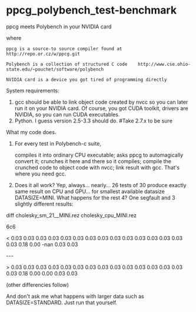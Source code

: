 ppcg_polybench_test-benchmark
=============================

ppcg meets Polybench in your NVIDIA card

where 

    ppcg is a source-to source compiler found at http://repo.or.cz/w/ppcg.git

    Polybench is a collection of structured C code    http://www.cse.ohio-state.edu/~pouchet/software/polybench
 
    NVIDIA card is a device you got tired of programming directly
 
System requirements:
 1. gcc should be able to link object code created by nvcc so you can later run it on your NVIDIA card. Of course, you got CUDA toolkit, drivers are NVIDIA, so you can run CUDA executables.
 2. Python. I guess version 2.5-3.3 should do. #Take 2.7.x to be sure
 
What my code does.

1) For every test in Polybench-c suite,

    compiles it into ordinary CPU executable;
    asks ppcg to automagically convert it;
    crunches it here and there so it compiles;
    compile the crunched code to object code with nvcc;
    link result with gcc. That's where you need gcc.
    
2) Does it all work? Yep, always... nearly... 26 tests of 30 produce exactly same result on CPU and GPU... for smallest available datasize DATASIZE=MINI. What happens for the rest 4? One segfault and 3 slightly different results:

  diff cholesky_sm_21__MINI.rez cholesky_cpu_MINI.rez 

  6c6

  \< 0.03 0.03 0.03 0.03 0.03 0.03 0.03 0.03 0.03 0.03 0.03 0.03 0.03 0.03 0.03 0.18 0.00 -nan 0.03 0.03 

  \-\-\-

  \> 0.03 0.03 0.03 0.03 0.03 0.03 0.03 0.03 0.03 0.03 0.03 0.03 0.03 0.03 0.03 0.18 0.00 0.00 0.03 0.03

(other differencies follow)

And don't ask me what happens with larger data such as DATASIZE=STANDARD. Just run that yourself.
